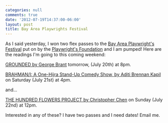 ```yaml
---
categories: null
comments: true
date: '2012-07-19T14:37:00-06:00'
layout: post
title: Bay Area Playwrights Festival
---
```


As I said yesterday, I won two flex passes to the [Bay Area Playwright's Festival](http://www.playwrightsfoundation.org/index.php?p=263) put on by the [Playwright's Foundation](http://www.playwrightsfoundation.org/) and I am pumped! Here are the readings I'm going to this coming weekend:

[GROUNDED by George Brant](http://www.playwrightsfoundation.org/index.php?p=268) tomorrow, (July 20th) at 8pm.

[BRAHMAN/I: A One-Hijra Stand-Up Comedy Show, by Aditi Brennan Kapil](http://www.playwrightsfoundation.org/index.php?p=272) on Saturday (July 21st) at 4pm.

and...

[THE HUNDRED FLOWERS PROJECT by Christopher Chen](http://www.playwrightsfoundation.org/index.php?p=267) on Sunday (July 22nd) at 12pm.

Interested in any of these? I have two passes and I need dates! Email me.